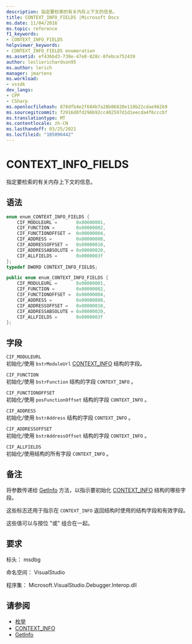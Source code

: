 ```yaml
---
description: 指定要检索的有关内存上下文的信息。
title: CONTEXT_INFO_FIELDS |Microsoft Docs
ms.date: 11/04/2016
ms.topic: reference
f1_keywords:
- CONTEXT_INFO_FIELDS
helpviewer_keywords:
- CONTEXT_INFO_FIELDS enumeration
ms.assetid: ef436bd3-738e-47e8-828c-8febce752439
author: leslierichardson95
ms.author: lerich
manager: jmartens
ms.workload:
- vssdk
dev_langs:
- CPP
- CSharp
ms.openlocfilehash: 878dfb4e2f684b7a28b06820e110b22cdae962b9
ms.sourcegitcommit: f2916d8fd296b92cc402597d1d1eecda4f6cccbf
ms.translationtype: MT
ms.contentlocale: zh-CN
ms.lasthandoff: 03/25/2021
ms.locfileid: "105096442"
---
```

# <a name="context_info_fields"></a>CONTEXT_INFO_FIELDS
指定要检索的有关内存上下文的信息。

## <a name="syntax"></a>语法

```cpp
enum enum_CONTEXT_INFO_FIELDS {
    CIF_MODULEURL =       0x00000001,
    CIF_FUNCTION =        0x00000002,
    CIF_FUNCTIONOFFSET =  0x00000004,
    CIF_ADDRESS =         0x00000008,
    CIF_ADDRESSOFFSET =   0x00000010,
    CIF_ADDRESSABSOLUTE = 0x00000020,
    CIF_ALLFIELDS =       0x0000003f
};
typedef DWORD CONTEXT_INFO_FIELDS;
```

```csharp
public enum enum_CONTEXT_INFO_FIELDS {
    CIF_MODULEURL =       0x00000001,
    CIF_FUNCTION =        0x00000002,
    CIF_FUNCTIONOFFSET =  0x00000004,
    CIF_ADDRESS =         0x00000008,
    CIF_ADDRESSOFFSET =   0x00000010,
    CIF_ADDRESSABSOLUTE = 0x00000020,
    CIF_ALLFIELDS =       0x0000003f
};
```

## <a name="fields"></a>字段
`CIF_MODULEURL`\
初始化/使用 `bstrModuleUrl` [CONTEXT_INFO](../../../extensibility/debugger/reference/context-info.md) 结构的字段。

`CIF_FUNCTION`\
初始化/使用 `bstrFunction` 结构的字段 `CONTEXT_INFO` 。

`CIF_FUNCTIONOFFSET`\
初始化/使用 `posFunctionOffset` 结构的字段 `CONTEXT_INFO` 。

`CIF_ADDRESS`\
初始化/使用 `bstrAddress` 结构的字段 `CONTEXT_INFO` 。

`CIF_ADDRESSOFFSET`\
初始化/使用 `bstrAddressOffset` 结构的字段 `CONTEXT_INFO` 。

`CIF_ALLFIELDS`\
初始化/使用结构的所有字段 `CONTEXT_INFO` 。

## <a name="remarks"></a>备注
将参数传递给 [GetInfo](../../../extensibility/debugger/reference/idebugmemorycontext2-getinfo.md) 方法，以指示要初始化 [CONTEXT_INFO](../../../extensibility/debugger/reference/context-info.md) 结构的哪些字段。

这些标志还用于指示在 `CONTEXT_INFO` 返回结构时使用的结构字段和有效字段。

这些值可以与按位 "或" 组合在一起。

## <a name="requirements"></a>要求
标头： msdbg

命名空间： VisualStudio

程序集： Microsoft.VisualStudio.Debugger.Interop.dll

## <a name="see-also"></a>请参阅
- [枚举](../../../extensibility/debugger/reference/enumerations-visual-studio-debugging.md)
- [CONTEXT_INFO](../../../extensibility/debugger/reference/context-info.md)
- [GetInfo](../../../extensibility/debugger/reference/idebugmemorycontext2-getinfo.md)
